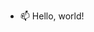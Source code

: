 - 📫 Hello, world!

<!---
takuya-kusaka/takuya-kusaka is a ✨ special ✨ repository because its `README.md` (this file) appears on your GitHub profile.
You can click the Preview link to take a look at your changes.
--->

